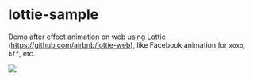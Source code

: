 # lottie-sample

Demo after effect animation on web using Lottie (https://github.com/airbnb/lottie-web), like Facebook animation for `xoxo`, `bff`, etc.

![](https://i.gyazo.com/278ebceac4d411a5713495f28d3b4ee0.gif)
